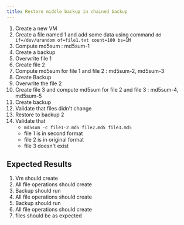 ```yaml
---
title: Restore middle backup in chained backup
---
```

1. Create a new VM
1. Create a file named 1 and add some data using command `dd if=/dev/urandom of=file1.txt count=100 bs=1M`
1. Compute md5sum : md5sum-1
1. Create a backup
1. Overwrite file 1 
1. Create file 2
1. Compute md5sum for file 1 and file 2 : md5sum-2, md5sum-3
1. Create Backup
1. Overwrite the file 2
1. Create file 3 and compute md5sum for file 2 and file 3 : md5sum-4, md5sum-5
1. Create backup
1. Validate that files didn't change
1. Restore to backup 2
1. Validate that
    - `md5sum -c file1-2.md5 file2.md5 file3.md5`
    - file 1 is in second format
    - file 2 is in original format
    - file 3 doesn't exist

## Expected Results
1. Vm should create
1. All file operations should create
1. Backup should run
1. All file operations should create
1. Backup should run
1. All file operations should create
1. files should be as expected